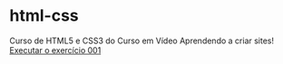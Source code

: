 # html-css
 Curso de HTML5 e CSS3 do Curso em Vídeo
Aprendendo a criar sites!
<a href="https://leowojahn.github.io/html-css/exercícios/ex001"> Executar o exercício 001</a>